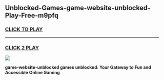 
## Unblocked-Games-game-website-unblocked-Play-Free-m9pfq
<h3>
<a href="https://premium76.site?title=game-website-unblocked&ref=19M">CLICK TO PLAY</a></h3>
<hr>

<h3>
<a href="https://premium76.site?title=game-website-unblocked&ref=19M">CLICK 2 PLAY</a>
  
</h3>

<a href="https://premium76.site?title=game-website-unblocked&ref=19M"><img src="https://clearcache.store/games.png"></a>


**game-website-unblocked games unblocked: Your Gateway to Fun and Accessible Online Gaming**
